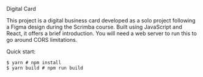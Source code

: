 Digital Card

This project is a digital business card developed as a solo project following a Figma design during the Scrimba course. Built using JavaScript and React, it offers a brief introduction.
You will need a web server to run this to go around CORS limitations.


Quick start:

```
$ yarn # npm install
$ yarn build # npm run build
````


